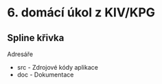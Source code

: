 # 6. domácí úkol z KIV/KPG
## Spline křivka

Adresáře
- src - Zdrojové kódy aplikace
- doc - Dokumentace

